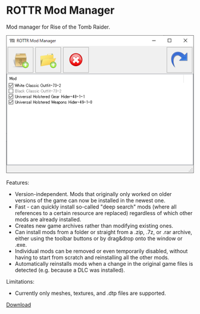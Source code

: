 # ROTTR Mod Manager
Mod manager for Rise of the Tomb Raider.

![Screenshot](Screenshot.png)

Features:
* Version-independent. Mods that originally only worked on older versions of the game can now be installed in the newest one.
* Fast - can quickly install so-called "deep search" mods (where all references to a certain resource are replaced) regardless of which other mods are already installed.
* Creates new game archives rather than modifying existing ones.
* Can install mods from a folder or straight from a .zip, .7z, or .rar archive, either using the toolbar buttons or by drag&drop onto the window or .exe.
* Individual mods can be removed or even temporarily disabled, without having to start from scratch and reinstalling all the other mods.
* Automatically reinstalls mods when a change in the original game files is detected (e.g. because a DLC was installed).

Limitations:
* Currently only meshes, textures, and .dtp files are supported.

[Download](https://github.com/arcusmaximus/RottrModManager/releases)
